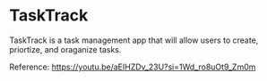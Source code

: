 # TaskTrack
TaskTrack is a task management app that will allow users to create, priortize, and oraganize tasks.

Reference: https://youtu.be/aEIHZDv_23U?si=1Wd_ro8uOt9_Zm0m
